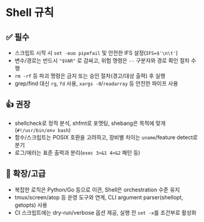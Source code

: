 # Shell 규칙

## ✅ 필수
- 스크립트 시작 시 `set -euo pipefail` 및 안전한 IFS 설정(`IFS=$'\n\t'`)
- 변수/경로는 반드시 `"$VAR"` 로 감싸고, 위험 명령은 `--` 구분자와 경로 확인 절차 수행
- `rm -rf` 등 파괴 명령은 금지 또는 승인 절차(경고/대상 출력) 후 실행
- grep/find 대신 `rg`, `fd` 사용, `xargs -0`/`readarray` 등 안전한 파이프 사용

## 👍 권장
- shellcheck로 정적 분석, shfmt로 포맷팅, shebang은 목적에 맞게(`#!/usr/bin/env bash`)
- 함수/스크립트는 POSIX 호환을 고려하고, 장비별 차이는 `uname`/feature detect로 분기
- 로그/에러는 표준 출력과 분리(`exec 3>&1 4>&2` 패턴 등)

## 🚀 확장/고급
- 복잡한 로직은 Python/Go 등으로 이관, Shell은 orchestration 수준 유지
- tmux/screen/atop 등 운영 도구와 연계, CLI argument parser(shellopt, getopts) 사용
- CI 스크립트에는 dry-run/verbose 옵션 제공, 실행 전 `set -x`를 조건부로 활성화

